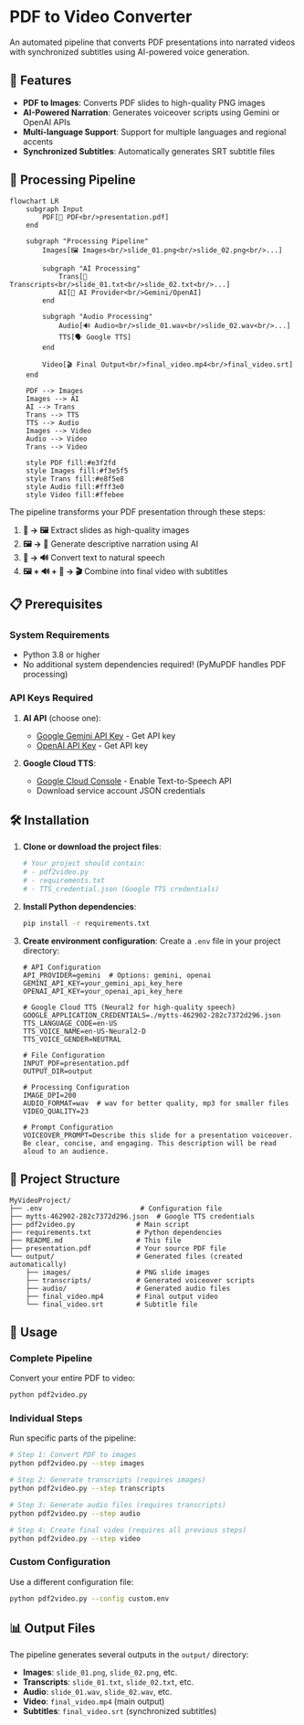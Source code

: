 # PDF to Video Converter

An automated pipeline that converts PDF presentations into narrated videos with synchronized subtitles using AI-powered voice generation.

## 🚀 Features

- **PDF to Images**: Converts PDF slides to high-quality PNG images
- **AI-Powered Narration**: Generates voiceover scripts using Gemini or OpenAI APIs  
- **Multi-language Support**: Support for multiple languages and regional accents
- **Synchronized Subtitles**: Automatically generates SRT subtitle files

## 🔄 Processing Pipeline

```mermaid
flowchart LR
    subgraph Input
        PDF[📄 PDF<br/>presentation.pdf]
    end
    
    subgraph "Processing Pipeline"
        Images[🖼️ Images<br/>slide_01.png<br/>slide_02.png<br/>...]
        
        subgraph "AI Processing"
            Trans[📝 Transcripts<br/>slide_01.txt<br/>slide_02.txt<br/>...]
            AI[🤖 AI Provider<br/>Gemini/OpenAI]
        end
        
        subgraph "Audio Processing"
            Audio[🔊 Audio<br/>slide_01.wav<br/>slide_02.wav<br/>...]
            TTS[🗣️ Google TTS]
        end
        
        Video[🎬 Final Output<br/>final_video.mp4<br/>final_video.srt]
    end
    
    PDF --> Images
    Images --> AI
    AI --> Trans
    Trans --> TTS
    TTS --> Audio
    Images --> Video
    Audio --> Video
    Trans --> Video
    
    style PDF fill:#e3f2fd
    style Images fill:#f3e5f5
    style Trans fill:#e8f5e8
    style Audio fill:#fff3e0
    style Video fill:#ffebee
```

The pipeline transforms your PDF presentation through these steps:
1. **📄 → 🖼️** Extract slides as high-quality images
2. **🖼️ → 📝** Generate descriptive narration using AI
3. **📝 → 🔊** Convert text to natural speech
4. **🖼️ + 🔊 + 📝 → 🎬** Combine into final video with subtitles

## 📋 Prerequisites

### System Requirements

- Python 3.8 or higher
- No additional system dependencies required! (PyMuPDF handles PDF processing)

### API Keys Required

1. **AI API** (choose one):
   - [Google Gemini API Key](https://aistudio.google.com/) - Get API key
   - [OpenAI API Key](https://platform.openai.com/api-keys) - Get API key

2. **Google Cloud TTS**:
   - [Google Cloud Console](https://console.cloud.google.com/) - Enable Text-to-Speech API
   - Download service account JSON credentials

## 🛠️ Installation

1. **Clone or download the project files**:
   ```bash
   # Your project should contain:
   # - pdf2video.py
   # - requirements.txt  
   # - TTS_credential.json (Google TTS credentials)
   ```

2. **Install Python dependencies**:
   ```bash
   pip install -r requirements.txt
   ```

3. **Create environment configuration**:
   Create a `.env` file in your project directory:
   ```env
   # API Configuration
   API_PROVIDER=gemini  # Options: gemini, openai
   GEMINI_API_KEY=your_gemini_api_key_here
   OPENAI_API_KEY=your_openai_api_key_here

   # Google Cloud TTS (Neural2 for high-quality speech)
   GOOGLE_APPLICATION_CREDENTIALS=./mytts-462902-282c7372d296.json
   TTS_LANGUAGE_CODE=en-US
   TTS_VOICE_NAME=en-US-Neural2-D
   TTS_VOICE_GENDER=NEUTRAL

   # File Configuration
   INPUT_PDF=presentation.pdf
   OUTPUT_DIR=output

   # Processing Configuration
   IMAGE_DPI=200
   AUDIO_FORMAT=wav  # wav for better quality, mp3 for smaller files
   VIDEO_QUALITY=23

   # Prompt Configuration  
   VOICEOVER_PROMPT=Describe this slide for a presentation voiceover. Be clear, concise, and engaging. This description will be read aloud to an audience.
   ```

## 📁 Project Structure

```
MyVideoProject/
├── .env                        # Configuration file
├── mytts-462902-282c7372d296.json  # Google TTS credentials
├── pdf2video.py               # Main script
├── requirements.txt           # Python dependencies
├── README.md                  # This file
├── presentation.pdf           # Your source PDF file
└── output/                    # Generated files (created automatically)
    ├── images/                # PNG slide images
    ├── transcripts/           # Generated voiceover scripts
    ├── audio/                 # Generated audio files
    ├── final_video.mp4        # Final output video
    └── final_video.srt        # Subtitle file
```

## 🎯 Usage

### Complete Pipeline
Convert your entire PDF to video:
```bash
python pdf2video.py
```

### Individual Steps
Run specific parts of the pipeline:

```bash
# Step 1: Convert PDF to images
python pdf2video.py --step images

# Step 2: Generate transcripts (requires images)
python pdf2video.py --step transcripts

# Step 3: Generate audio files (requires transcripts)
python pdf2video.py --step audio

# Step 4: Create final video (requires all previous steps)
python pdf2video.py --step video
```

### Custom Configuration
Use a different configuration file:
```bash
python pdf2video.py --config custom.env
```

## 📊 Output Files

The pipeline generates several outputs in the `output/` directory:

- **Images**: `slide_01.png`, `slide_02.png`, etc.
- **Transcripts**: `slide_01.txt`, `slide_02.txt`, etc.
- **Audio**: `slide_01.wav`, `slide_02.wav`, etc.
- **Video**: `final_video.mp4` (main output)
- **Subtitles**: `final_video.srt` (synchronized subtitles)
